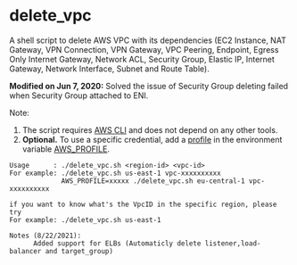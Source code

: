# delete_vpc

A shell script to delete AWS VPC with its dependencies (EC2 Instance, NAT Gateway, VPN Connection, VPN Gateway, VPC Peering, Endpoint, Egress Only Internet Gateway, Network ACL, Security Group, Elastic IP, Internet Gateway, Network Interface, Subnet and Route Table).

**Modified on Jun 7, 2020:** Solved the issue of Security Group deleting failed when Security Group attached to ENI.

Note:
1. The script requires [AWS CLI](https://aws.amazon.com/cli/) and does not depend on any other tools.
2. **Optional.** To use a specific credential, add a [profile](https://docs.aws.amazon.com/cli/latest/userguide/cli-configure-profiles.html) in the environment variable [AWS_PROFILE](https://docs.aws.amazon.com/cli/latest/userguide/cli-configure-envvars.html).
```
Usage      : ./delete_vpc.sh <region-id> <vpc-id>
For example: ./delete_vpc.sh us-east-1 vpc-xxxxxxxxxx
             AWS_PROFILE=xxxxx ./delete_vpc.sh eu-central-1 vpc-xxxxxxxxxx

if you want to know what's the VpcID in the specific region, please try
For example: ./delete_vpc.sh us-east-1

Notes (8/22/2021):
      Added support for ELBs (Automaticly delete listener,load-balancer and target_group)
```
